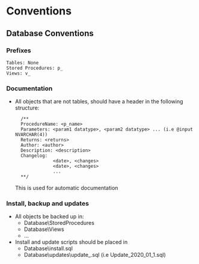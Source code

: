 # Conventions

## Database Conventions
### Prefixes
	Tables: None
	Stored Procedures: p_
	Views: v_

### Documentation
* All objects that are not tables, should have a header in the following structure:
		
		/** 
		ProcedureName: <p_name>
		Parameters: <param1 datatype>, <param2 datatype> ... (i.e @input NVARCHAR(4))
		Returns: <returns>
		Author: <author>
		Description: <description>
		Changelog: 	
					<date>, <changes>
					<date>, <changes>
					...
		**/
	This is used for automatic documentation

### Install, backup and updates
* All objects be backed up in:
	* Database\StoredProcedures
	* Database\Views
	* ...
* Install and update scripts should be placed in
	* Database\install.sql
	* Database\updates\update_<year>_<month>_<RunningVersion>.sql (i.e Update_2020_01_1.sql)